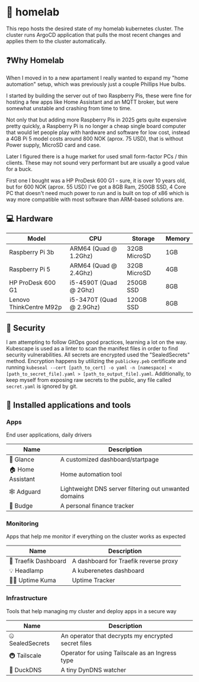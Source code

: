 # 🏡 homelab

This repo hosts the desired state of my homelab kubernetes cluster. The cluster runs ArgoCD application that pulls the most recent changes and applies them to the cluster automatically.

## ❓Why Homelab

When I moved in to a new apartament I really wanted to expand my "home automation" setup, which was previously just a couple Phillips Hue bulbs.

I started by building the server out of two Raspberry Pis, these were fine for hosting a few apps like Home Assistant and an MQTT broker, but were somewhat unstable and crashing from time to time.

Not only that but adding more Raspberry Pis in 2025 gets quite expensive pretty quickly, a Raspberry Pi is no longer a cheap single board computer that would let people play with hardware and software for low cost, instead a 4GB Pi 5 model costs around 800 NOK (aprox. 75 USD), that is without Power supply, MicroSD card and case.

Later I figured there is a huge market for used small form-factor PCs / thin clients.
These may not sound very performant but are usually a good value for a buck.

First one I bought was a HP ProDesk 600 G1 - sure, it is over 10 years old, but for 600 NOK (aprox. 55 USD) I've got a 8GB Ram, 250GB SSD, 4 Core PC that doesn't need much power to run and is built on top of x86 which is way more compatible with most software than ARM-based solutions are.

## 💻 Hardware

| Model                   | CPU                      | Storage      | Memory |
| ----------------------- | ------------------------ | ------------ | ------ |
| Raspberry Pi 3b         | ARM64 (Quad @ 1.2Ghz)    | 32GB MicroSD | 1GB    |
| Raspberry Pi 5          | ARM64 (Quad @ 2.4Ghz)    | 32GB MicroSD | 4GB    |
| HP ProDesk 600 G1       | i5-4590T (Quad @ 2Ghz)   | 250GB SSD    | 8GB    |
| Lenovo ThinkCentre M92p | i5-3470T (Quad @ 2.9Ghz) | 120GB SSD    | 8GB    |

## 🔐 Security

I am attempting to follow GitOps good practices, learning a lot on the way.
Kubescape is used as a linter to scan the manifest files in order to find security vulnerabilities.
All secrets are encrypted used the "SealedSecrets" method. Encryption happens by utilizing the `publickey.peb` certificate and running `kubeseal --cert [path_to_cert] -o yaml -n [namespace] < [path_to_secret_file].yaml > [path_to_output_file].yaml`.
Additionally, to keep myself from exposing raw secrets to the public, any file called `secret.yaml` is ignored by git.

## 💾 Installed applications and tools

### Apps

End user applications, daily drivers

| Name              | Description                                           |
| ----------------- | ----------------------------------------------------- |
| 👀 Glance         | A customized dashboard/startpage                      |
| 🏠 Home Assistant | Home automation tool                                  |
| 🕸️ Adguard        | Lightweight DNS server filtering out unwanted domains |
| 🤑 Budge          | A personal finance tracker                            |

### Monitoring

Apps that help me monitor if everything on the cluster works as expected

| Name                 | Description                           |
| -------------------- | ------------------------------------- |
| 🚦 Traefik Dashboard | A dashboard for Traefik reverse proxy |
| 💡 Headlamp          | A kuberenetes dashboard               |
| 🧑‍⚕️ Uptime Kuma       | Uptime Tracker                        |

### Infrastructure

Tools that help managing my cluster and deploy apps in a secure way

| Name             | Description                                         |
| ---------------- | --------------------------------------------------- |
| 🤐 SealedSecrets | An operator that decrypts my encrypted secret files |
| 🚇 Tailscale     | Operator for using Tailscale as an Ingress type     |
| 🦆 DuckDNS       | A tiny DynDNS watcher                               |

